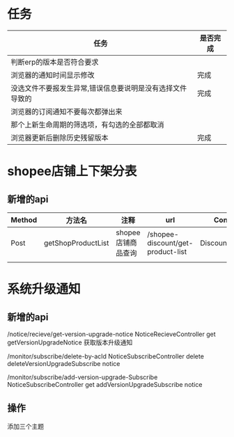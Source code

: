 # 任务


| 任务                                                      | 是否完成 |
| ----------------------------------------------------------- | ---------- |
| 判断erp的版本是否符合要求                                 |          |
| 浏览器的通知时间显示修改                                  | 完成     |
| 没选文件不要报发生异常,错误信息要说明是没有选择文件导致的 | 完成     |
| 浏览器的订阅通知不要每次都弹出来                          |          |
| 那个上新生命周期的筛选项，有勾选的全部都取消              |          |
| 浏览器更新后删除历史残留版本                              | 完成     |

# shopee店铺上下架分表

## 新增的api


| Method | 方法名             | 注释               | url                               | Controller         | service |
| -------- | -------------------- | -------------------- | ----------------------------------- | -------------------- | --------- |
| Post   | getShopProductList | shopee店铺商品查询 | /shopee-discount/get-product-list | DiscountController | base    |
|        |                    |                    |                                   |                    |         |

# 系统升级通知

## 新增的api

/notice/recieve/get-version-upgrade-notice NoticeRecieveController get getVersionUpgradeNotice 获取版本升级通知

/monitor/subscribe/delete-by-acId  NoticeSubscribeController  delete  deleteVersionUpgradeSubscribe  notice

/monitor/subscribe/add-version-upgrade-Subscribe NoticeSubscribeController get addVersionUpgradeSubscribe  notice

## 操作

添加三个主题
